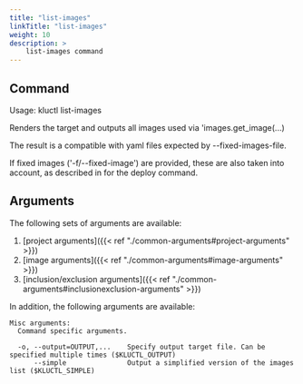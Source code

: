 ```yaml
---
title: "list-images"
linkTitle: "list-images"
weight: 10
description: >
    list-images command
---
```


## Command
<!-- BEGIN SECTION "list-images" "Usage" false -->
Usage: kluctl list-images

Renders the target and outputs all images used via 'images.get_image(...)

The result is a compatible with yaml files expected by --fixed-images-file.

If fixed images ('-f/--fixed-image') are provided, these are also taken into account, as described in for the deploy
command.

<!-- END SECTION -->

## Arguments
The following sets of arguments are available:
1. [project arguments]({{< ref "./common-arguments#project-arguments" >}})
1. [image arguments]({{< ref "./common-arguments#image-arguments" >}})
1. [inclusion/exclusion arguments]({{< ref "./common-arguments#inclusionexclusion-arguments" >}})

In addition, the following arguments are available:
<!-- BEGIN SECTION "list-images" "Misc arguments" true -->
```
Misc arguments:
  Command specific arguments.

  -o, --output=OUTPUT,...    Specify output target file. Can be specified multiple times ($KLUCTL_OUTPUT)
      --simple               Output a simplified version of the images list ($KLUCTL_SIMPLE)

```
<!-- END SECTION -->
